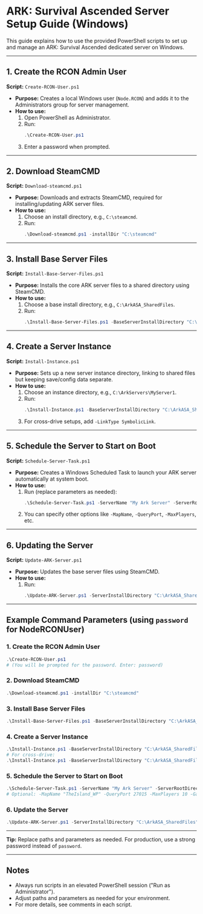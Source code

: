# ARK: Survival Ascended Server Setup Guide (Windows)

This guide explains how to use the provided PowerShell scripts to set up and manage an ARK: Survival Ascended dedicated server on Windows.

---

## 1. Create the RCON Admin User

**Script:** `Create-RCON-User.ps1`

- **Purpose:** Creates a local Windows user (`Node.RCON`) and adds it to the Administrators group for server management.
- **How to use:**
  1. Open PowerShell as Administrator.
  2. Run:
     ```powershell
     .\Create-RCON-User.ps1
     ```
  3. Enter a password when prompted.

---

## 2. Download SteamCMD

**Script:** `Download-steamcmd.ps1`

- **Purpose:** Downloads and extracts SteamCMD, required for installing/updating ARK server files.
- **How to use:**
  1. Choose an install directory, e.g., `C:\steamcmd`.
  2. Run:
     ```powershell
     .\Download-steamcmd.ps1 -installDir "C:\steamcmd"
     ```

---

## 3. Install Base Server Files

**Script:** `Install-Base-Server-Files.ps1`

- **Purpose:** Installs the core ARK server files to a shared directory using SteamCMD.
- **How to use:**
  1. Choose a base install directory, e.g., `C:\ArkASA_SharedFiles`.
  2. Run:
     ```powershell
     .\Install-Base-Server-Files.ps1 -BaseServerInstallDirectory "C:\ArkASA_SharedFiles" -SteamCmdPath "C:\steamcmd\steamcmd.exe"
     ```

---

## 4. Create a Server Instance

**Script:** `Install-Instance.ps1`

- **Purpose:** Sets up a new server instance directory, linking to shared files but keeping save/config data separate.
- **How to use:**
  1. Choose an instance directory, e.g., `C:\ArkServers\MyServer1`.
  2. Run:
     ```powershell
     .\Install-Instance.ps1 -BaseServerInstallDirectory "C:\ArkASA_SharedFiles" -InstanceDirectory "C:\ArkServers\MyServer1"
     ```
  3. For cross-drive setups, add `-LinkType SymbolicLink`.

---

## 5. Schedule the Server to Start on Boot

**Script:** `Schedule-Server-Task.ps1`

- **Purpose:** Creates a Windows Scheduled Task to launch your ARK server automatically at system boot.
- **How to use:**
  1. Run (replace parameters as needed):
     ```powershell
     .\Schedule-Server-Task.ps1 -ServerName "My Ark Server" -ServerRootDirectory "C:\ArkServers\MyServer1" -AdminPasswordPlain "YourAdminPassword"
     ```
  2. You can specify other options like `-MapName`, `-QueryPort`, `-MaxPlayers`, etc.

---

## 6. Updating the Server

**Script:** `Update-ARK-Server.ps1`

- **Purpose:** Updates the base server files using SteamCMD.
- **How to use:**
  1. Run:
     ```powershell
     .\Update-ARK-Server.ps1 -ServerInstallDirectory "C:\ArkASA_SharedFiles" -SteamCmdPath "C:\steamcmd\steamcmd.exe"
     ```

---

## Example Command Parameters (using `password` for NodeRCONUser)

### 1. Create the RCON Admin User
```powershell
.\Create-RCON-User.ps1
# (You will be prompted for the password. Enter: password)
```

### 2. Download SteamCMD
```powershell
.\Download-steamcmd.ps1 -installDir "C:\steamcmd"
```

### 3. Install Base Server Files
```powershell
.\Install-Base-Server-Files.ps1 -BaseServerInstallDirectory "C:\ArkASA_SharedFiles" -SteamCmdPath "C:\steamcmd\steamcmd.exe"
```

### 4. Create a Server Instance
```powershell
.\Install-Instance.ps1 -BaseServerInstallDirectory "C:\ArkASA_SharedFiles" -InstanceDirectory "C:\ArkServers\MyServer1"
# For cross-drive:
.\Install-Instance.ps1 -BaseServerInstallDirectory "C:\ArkASA_SharedFiles" -InstanceDirectory "D:\ArkServers\MyServer1" -LinkType SymbolicLink
```

### 5. Schedule the Server to Start on Boot
```powershell
.\Schedule-Server-Task.ps1 -ServerName "My Ark Server" -ServerRootDirectory "C:\ArkServers\MyServer1" -AdminPasswordPlain "password" -NodeRCONUserPassword "password"
# Optional: -MapName "TheIsland_WP" -QueryPort 27015 -MaxPlayers 10 -GamePort 7777 -ModIDs "123456,789012"
```

### 6. Update the Server
```powershell
.\Update-ARK-Server.ps1 -ServerInstallDirectory "C:\ArkASA_SharedFiles" -SteamCmdPath "C:\steamcmd\steamcmd.exe"
```

---

**Tip:** Replace paths and parameters as needed. For production, use a strong password instead of `password`.

---

## Notes
- Always run scripts in an elevated PowerShell session ("Run as Administrator").
- Adjust paths and parameters as needed for your environment.
- For more details, see comments in each script.
